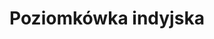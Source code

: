---
title: 'Poziomkówka indyjska'
latina: '(Potentilla indica)'
pubDate: 'Jun 01 2025'
mainImage: 'https://res.cloudinary.com/drvpquisg/image/upload/t_website/v1748805634/poziomkowka_indyjska_xcu5en.jpg'
level1: 'rośliny naczyniowe'
level2: 'różowce'
level3: 'różowate'
level4: 'pięciornik'
flowertime: 'czerwiec - wrzesień'
where: 'Rodzime obszary jego występowania to południowa i wschodnia Azja. Introdukowany i zdziczały w Europie, Afryce i Ameryce Północnej. W Polsce gatunek uprawiany oraz dziczejący i w niektórych miejscach zadomowiony (kenofit).'
---